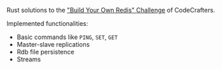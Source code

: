 Rust solutions to the ["Build Your Own Redis" Challenge](https://codecrafters.io/challenges/redis) of CodeCrafters.

Implemented functionalities:
* Basic commands like `PING`, `SET`, `GET`
* Master-slave replications
* Rdb file persistence
* Streams
